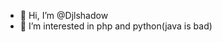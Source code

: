 - 👋 Hi, I’m @Djlshadow
- 👀 I’m interested in php and python(java is bad)
<!---
Djlshadow/Djlshadow is a ✨ special ✨ repository because its `README.md` (this file) appears on your GitHub profile.
You can click the Preview link to take a look at your changes.
--->
